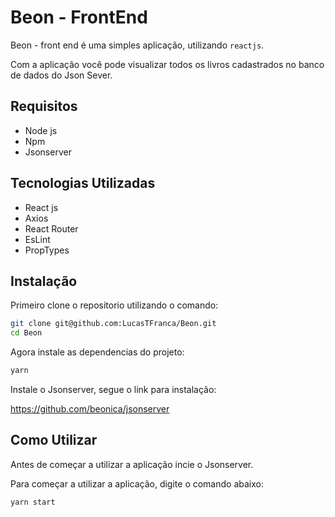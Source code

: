 # Beon - FrontEnd
 
Beon - front end é uma simples aplicação, utilizando `reactjs`.

Com a aplicação você pode visualizar todos os livros cadastrados 
no banco de dados do Json Sever.


## Requisitos

- Node js
- Npm
- Jsonserver

## Tecnologias Utilizadas

- React js
- Axios
- React Router
- EsLint
- PropTypes


## Instalação

Primeiro clone o repositorio utilizando o comando:

```bash
git clone git@github.com:LucasTFranca/Beon.git
cd Beon
```

Agora instale as dependencias do projeto:

```bash
yarn
```

Instale o Jsonserver, segue o link para instalação:

https://github.com/beonica/jsonserver

## Como Utilizar

Antes de começar a utilizar a aplicação incie o Jsonserver.

Para começar a utilizar a aplicação, digite o comando abaixo:

```bash
yarn start
```

